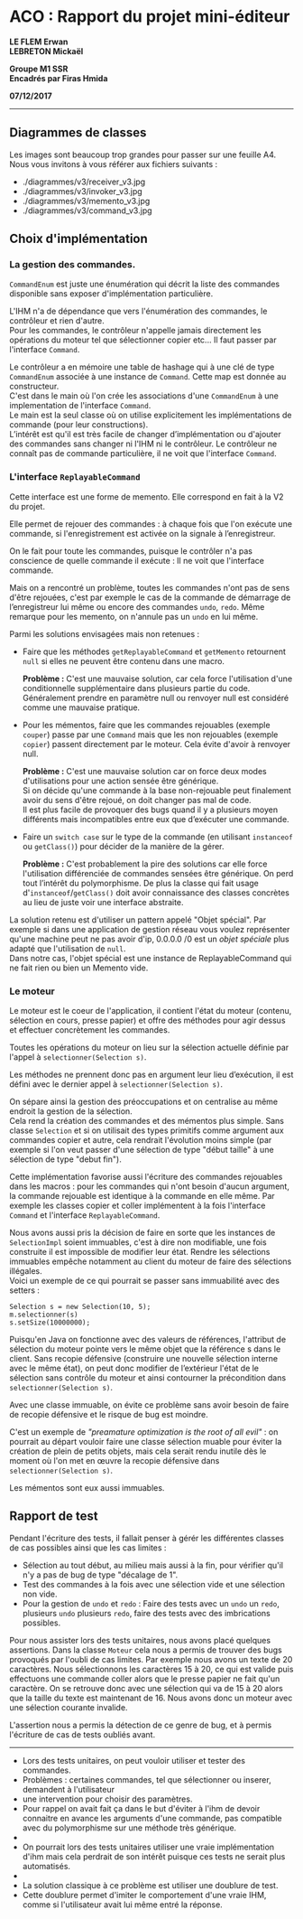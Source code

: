 # ACO : Rapport du projet mini-éditeur
**LE FLEM Erwan**  
**LEBRETON Mickaël**  

**Groupe M1 SSR**  
**Encadrés par Firas Hmida**

**07/12/2017**

---

## Diagrammes de classes
Les images sont beaucoup trop grandes pour passer sur une feuille A4. Nous vous invitons à vous référer aux fichiers suivants :

* ./diagrammes/v3/receiver_v3.jpg
* ./diagrammes/v3/invoker_v3.jpg
* ./diagrammes/v3/memento_v3.jpg
* ./diagrammes/v3/command_v3.jpg

## Choix d'implémentation
### La gestion des commandes.
`CommandEnum` est juste une énumération qui décrit la liste des commandes disponible sans exposer d'implémentation particulière.

L'IHM n'a de dépendance que vers l'énumération des commandes, le contrôleur et rien d'autre.  
Pour les commandes, le contrôleur n'appelle jamais directement les opérations du moteur tel que sélectionner copier etc...
Il faut passer par l'interface `Command`.

Le contrôleur a en mémoire une table de hashage qui à une clé de type `CommandEnum` associée à une instance de `Command`. Cette map est donnée au constructeur.  
C'est dans le main où l'on crée les associations d'une `CommandEnum` à une implementation de l'interface `Command`.  
Le main est la seul classe où on utilise explicitement les implémentations de commande (pour leur constructions).  
L’intérêt est qu'il est très facile de changer d’implémentation ou d'ajouter des commandes sans changer ni l'IHM ni le contrôleur.
Le contrôleur ne connaît pas de commande particulière, il ne voit que l'interface `Command`.

### L'interface `ReplayableCommand`
Cette interface est une forme de memento. Elle correspond en fait à la V2 du projet.  

Elle permet de rejouer des commandes : à chaque fois que l'on exécute une commande, si l'enregistrement est activée on la signale à l’enregistreur.  

On le fait pour toute les commandes, puisque le contrôler n'a pas conscience de quelle commande il exécute : Il ne voit que l'interface commande.

Mais on a rencontré un problème, toutes les commandes n'ont pas de sens d'être rejouées, c'est par exemple le cas de la commande de démarrage de l’enregistreur lui même ou encore des commandes `undo`, `redo`. Même remarque pour les memento, on n'annule pas un `undo` en lui même.

Parmi les solutions envisagées mais non retenues :

* Faire que les méthodes `getReplayableCommand` et `getMemento` retournent `null` si elles ne peuvent être contenu dans une macro.   

  **Problème :** C'est une mauvaise solution, car cela force l'utilisation d'une conditionnelle supplémentaire dans plusieurs partie du code. Généralement prendre en paramètre null ou renvoyer null est considéré comme une mauvaise pratique.

* Pour les mémentos, faire que les commandes rejouables (exemple `couper`) passe par une `Command` mais que les non rejouables (exemple `copier`) passent directement par le moteur. Cela évite d'avoir à renvoyer null.  

  **Problème :** C'est une mauvaise solution car on force deux modes d'utilisations pour une action sensée être générique.  
  Si on décide qu'une commande à la base non-rejouable peut finalement avoir du sens d'être rejoué, on doit changer pas mal de code.  
  Il est plus facile de provoquer des bugs quand il y a plusieurs moyen différents mais incompatibles entre eux que d’exécuter une commande.

* Faire un `switch case` sur le type de la commande (en utilisant `instanceof` ou `getClass()`) pour décider de la manière de la gérer.

  **Problème :** C'est probablement la pire des solutions car elle force l'utilisation différenciée de commandes sensées être générique.
  On perd tout l’intérêt du polymorphisme. De plus la classe qui fait usage d'`instanceof`/`getClass()` doit avoir connaissance des classes concrètes au lieu de juste voir une interface abstraite.

La solution retenu est d'utiliser un pattern appelé "Objet spécial".
Par exemple si dans une application de gestion réseau vous voulez représenter qu'une machine peut ne pas avoir d'ip, 0.0.0.0 /0 est un *objet spéciale* plus adapté que l'utilisation de `null`.  
Dans notre cas, l'objet spécial est une instance de ReplayableCommand qui ne fait rien ou bien un Memento vide.

### Le moteur

Le moteur est le coeur de l'application, il contient l'état du moteur (contenu, sélection en cours, presse papier) et offre des méthodes pour agir dessus et effectuer concrètement les commandes.

Toutes les opérations du moteur on lieu sur la sélection actuelle définie par l'appel à `selectionner(Selection s)`.

Les méthodes ne prennent donc pas en argument leur lieu d’exécution, il est défini avec le dernier appel à `selectionner(Selection s)`.

On sépare ainsi la gestion des préoccupations et on centralise au même endroit la gestion de la sélection.  
Cela rend la création des commandes et des mémentos plus simple. Sans classe `Selection` et si on utilisait des types primitifs comme argument aux commandes copier et autre, cela rendrait l'évolution moins simple (par exemple si l'on veut passer d'une sélection de type "début taille" à une sélection de type "debut fin").

Cette implémentation favorise aussi l'écriture des commandes rejouables dans les macros : pour les commandes qui n'ont besoin
d'aucun argument, la commande rejouable est identique à la commande en elle même. Par exemple les classes copier et coller implémentent à la fois l'interface `Command` et l'interface `ReplayableCommand`.

Nous avons aussi pris la décision de faire en sorte que les instances de `SelectionImpl` soient immuables, c'est à dire non modifiable,
une fois construite il est impossible de modifier leur état. Rendre les sélections immuables empêche notamment au client du moteur de faire des sélections illégales.  
Voici un exemple de ce qui pourrait se passer sans immuabilité avec des setters :

```
Selection s = new Selection(10, 5);
m.selectionner(s)
s.setSize(10000000);
```

Puisqu'en Java on fonctionne avec des valeurs de références, l'attribut de sélection du moteur pointe vers le
même objet que la référence s dans le client. Sans recopie défensive (construire une nouvelle sélection interne avec le même état),
on peut donc modifier de l’extérieur l'état de le sélection sans contrôle du moteur et ainsi contourner la précondition dans `selectionner(Selection s)`.

Avec une classe immuable, on évite ce problème sans avoir besoin de faire de recopie défensive et le risque de bug est moindre.

C'est un exemple de *"preamature optimization is the root of all evil"* : on pourrait au départ vouloir faire une classe sélection muable pour éviter la création de
plein de petits objets, mais cela serait rendu inutile dès le moment où l'on met en œuvre la recopie défensive dans `selectionner(Selection s)`.

Les mémentos sont eux aussi immuables.

## Rapport de test

Pendant l'écriture des tests, il fallait penser à gérér les différentes classes de cas possibles ainsi que les cas limites :

* Sélection au tout début, au milieu mais aussi à la fin, pour vérifier qu'il n'y a pas de bug de type "décalage de 1".
* Test des commandes à la fois avec une sélection vide et une sélection non vide.
* Pour la gestion de `undo` et `redo` : Faire des tests avec un `undo` un `redo`, plusieurs `undo` plusieurs `redo`, faire des tests avec des imbrications possibles.

Pour nous assister lors des tests unitaires, nous avons placé quelques assertions. Dans la classe `Moteur` cela nous a permis de trouver des bugs provoqués par l'oubli de cas limites.
Par exemple nous avons un texte de 20 caractères. Nous sélectionnons les caractères 15 à 20, ce qui est valide puis effectuons
une commande coller alors que le presse papier ne fait qu'un caractère. On se retrouve donc avec une sélection qui va
de 15 à 20 alors que la taille du texte est maintenant de 16. Nous avons donc un moteur avec une sélection courante invalide.

L'assertion nous a permis la détection de ce genre de bug, et à permis l'écriture de cas de tests oubliés avant.

---


* Lors des tests unitaires, on peut vouloir utiliser et tester des commandes.
* Problèmes : certaines commandes, tel que sélectionner ou inserer, demandent à l'utilisateur
* une intervention pour choisir des paramètres.
* Pour rappel on avait fait ça dans le but d'éviter à l'ihm de devoir connaitre en avance les arguments d'une commande, pas compatible avec du polymorphisme sur une méthode très générique.
*
* On pourrait lors des tests unitaires utiliser une vraie implémentation d'ihm mais cela perdrait de son intérêt puisque ces tests ne serait plus automatisés.
*
* La solution classique à ce problème est utiliser une doublure de test.
* Cette doublure permet d'imiter le comportement d'une vraie IHM, comme si l'utilisateur avait lui même entré la réponse.
